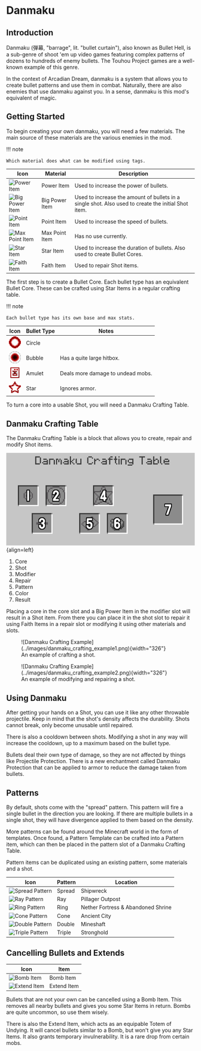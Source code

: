# Danmaku

## Introduction

Danmaku (弾幕, "barrage", lit. "bullet curtain"), also known as Bullet Hell, is a sub-genre of shoot 'em up video games featuring complex patterns of dozens to hundreds of enemy bullets. The Touhou Project games are a well-known example of this genre.

In the context of Arcadian Dream, danmaku is a system that allows you to create bullet patterns and use them in combat. Naturally, there are also enemies that use danmaku against you. In a sense, danmaku is this mod's equivalent of magic.

## Getting Started

To begin creating your own danmaku, you will need a few materials. The main source of these materials are the various enemies in the mod.

!!! note

    Which material does what can be modified using tags.


Icon | Material | Description
-----|----------|------------
<img alt="Power Item" width="16" src="https://raw.githubusercontent.com/Maxmani/arcadian-dream/HEAD/src/main/resources/assets/arcadiandream/textures/item/power_item.png"/> | Power Item | Used to increase the power of bullets.
<img alt="Big Power Item" width="16" src="https://raw.githubusercontent.com/Maxmani/arcadian-dream/HEAD/src/main/resources/assets/arcadiandream/textures/item/big_power_item.png"/> | Big Power Item | Used to increase the amount of bullets in a single shot. Also used to create the initial Shot item.
<img alt="Point Item" width="16" src="https://raw.githubusercontent.com/Maxmani/arcadian-dream/HEAD/src/main/resources/assets/arcadiandream/textures/item/point_item.png"/> | Point Item | Used to increase the speed of bullets.
<img alt="Max Point Item" width="16" src="https://raw.githubusercontent.com/Maxmani/arcadian-dream/HEAD/src/main/resources/assets/arcadiandream/textures/item/max_point_item.png"/> | Max Point Item | Has no use currently.
<img alt="Star Item" width="16" src="https://raw.githubusercontent.com/Maxmani/arcadian-dream/HEAD/src/main/resources/assets/arcadiandream/textures/item/star_item.png"/> | Star Item | Used to increase the duration of bullets. Also used to create Bullet Cores.
<img alt="Faith Item" width="16" src="https://raw.githubusercontent.com/Maxmani/arcadian-dream/HEAD/src/main/resources/assets/arcadiandream/textures/item/faith_item.png"/> | Faith Item | Used to repair Shot items.

The first step is to create a Bullet Core. Each bullet type has an equivalent Bullet Core. These can be crafted using Star Items in a regular crafting table.

!!! note

    Each bullet type has its own base and max stats.

Icon | Bullet Type | Notes
-----|-------------|-----------
![Circle](../images/circle_shot.png) | Circle |
![Bubble](../images/bubble_shot.png) | Bubble | Has a quite large hitbox.
![Amulet](../images/amulet_shot.png) | Amulet | Deals more damage to undead mobs.
![Star](../images/star_shot.png) | Star | Ignores armor.

To turn a core into a usable Shot, you will need a Danmaku Crafting Table.

## Danmaku Crafting Table

The Danmaku Crafting Table is a block that allows you to create, repair and modify Shot items.

![Danmaku Crafting Table](../images/danmaku_crafting_table.png){align=left}
1. Core
2. Shot
3. Modifier
4. Repair
5. Pattern
6. Color
7. Result

Placing a core in the core slot and a Big Power Item in the modifier slot will result in a Shot item. From there you can place it in the shot slot to repair it using Faith Items in a repair slot or modifying it using other materials and slots.

<figure markdown>
  ![Danmaku Crafting Example](../images/danmaku_crafting_example1.png){width="326"}
  <figcaption>An example of crafting a shot.</figcaption>
</figure>

<figure markdown>
  ![Danmaku Crafting Example](../images/danmaku_crafting_example2.png){width="326"}
  <figcaption>An example of modifying and repairing a shot.</figcaption>
</figure>

## Using Danmaku

After getting your hands on a Shot, you can use it like any other throwable projectile. Keep in mind that the shot's density affects the durability. Shots cannot break, only become unusable until repaired.

There is also a cooldown between shots. Modifying a shot in any way will increase the cooldown, up to a maximum based on the bullet type.

Bullets deal their own type of damage, so they are not affected by things like Projectile Protection. There is a new enchantment called Danmaku Protection that can be applied to armor to reduce the damage taken from bullets.

## Patterns

By default, shots come with the "spread" pattern. This pattern will fire a single bullet in the direction you are looking. If there are multiple bullets in a single shot, they will have divergence applied to them based on the density.

More patterns can be found around the Minecraft world in the form of templates. Once found, a Pattern Template can be crafted into a Pattern item, which can then be placed in the pattern slot of a Danmaku Crafting Table.

Pattern items can be duplicated using an existing pattern, some materials and a shot.

Icon | Pattern | Location
-----|---------|---------
<img alt="Spread Pattern" width="16" src="https://raw.githubusercontent.com/Maxmani/arcadian-dream/HEAD/src/main/resources/assets/arcadiandream/textures/item/spread_pattern.png"/> | Spread | Shipwreck
<img alt="Ray Pattern" width="16" src="https://raw.githubusercontent.com/Maxmani/arcadian-dream/HEAD/src/main/resources/assets/arcadiandream/textures/item/ray_pattern.png"/> | Ray | Pillager Outpost
<img alt="Ring Pattern" width="16" src="https://raw.githubusercontent.com/Maxmani/arcadian-dream/HEAD/src/main/resources/assets/arcadiandream/textures/item/ring_pattern.png"/> | Ring | Nether Fortress & Abandoned Shrine
<img alt="Cone Pattern" width="16" src="https://raw.githubusercontent.com/Maxmani/arcadian-dream/HEAD/src/main/resources/assets/arcadiandream/textures/item/cone_pattern.png"/> | Cone | Ancient City
<img alt="Double Pattern" width="16" src="https://raw.githubusercontent.com/Maxmani/arcadian-dream/HEAD/src/main/resources/assets/arcadiandream/textures/item/double_pattern.png"/> | Double | Mineshaft
<img alt="Triple Pattern" width="16" src="https://raw.githubusercontent.com/Maxmani/arcadian-dream/HEAD/src/main/resources/assets/arcadiandream/textures/item/triple_pattern.png"/> | Triple | Stronghold

## Cancelling Bullets and Extends

Icon | Item
-----|-----
<img alt="Bomb Item" width="16" src="https://raw.githubusercontent.com/Maxmani/arcadian-dream/HEAD/src/main/resources/assets/arcadiandream/textures/item/bomb_item.png"/> | Bomb Item
<img alt="Extend Item" width="16" src="https://raw.githubusercontent.com/Maxmani/arcadian-dream/HEAD/src/main/resources/assets/arcadiandream/textures/item/extend_item.png"/> | Extend Item

Bullets that are not your own can be cancelled using a Bomb Item. This removes all nearby bullets and gives you some Star Items in return. Bombs are quite uncommon, so use them wisely.

There is also the Extend Item, which acts as an equipable Totem of Undying. It will cancel bullets similar to a Bomb, but won't give you any Star Items. It also grants temporary invulnerability. It is a rare drop from certain mobs.